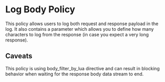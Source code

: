 # Log Body Policy

This policy allows users to log both request and response payload in the log.
It also contains a parameter which allows you to define how many characters 
to log from the response (in case you expect a very long response).
 
## Caveats

This policy is using body_filter_by_lua directive and can result in blocking 
behavior when waiting for the response body data stream to end.